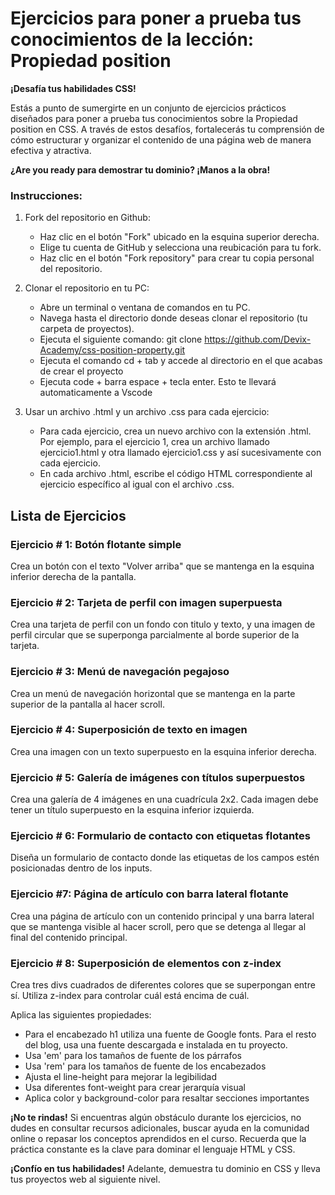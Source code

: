 # Ejercicios para poner a prueba tus conocimientos de la lección: Propiedad position

**¡Desafía tus habilidades CSS!**

Estás a punto de sumergirte en un conjunto de ejercicios prácticos diseñados para poner a prueba tus conocimientos sobre la Propiedad position en CSS. A través de estos desafíos, fortalecerás tu comprensión de cómo estructurar y organizar el contenido de una página web de manera efectiva y atractiva.

**¿Are you ready para demostrar tu dominio? ¡Manos a la obra!**

### Instrucciones:
1. Fork del repositorio en Github:

    * Haz clic en el botón "Fork" ubicado en la esquina superior derecha.
    * Elige tu cuenta de GitHub y selecciona una reubicación para tu fork.
    * Haz clic en el botón "Fork repository" para crear tu copia personal del repositorio.

2. Clonar el repositorio en tu PC:

    * Abre un terminal o ventana de comandos en tu PC.
    * Navega hasta el directorio donde deseas clonar el repositorio (tu carpeta de proyectos).
    * Ejecuta el siguiente comando: git clone https://github.com/Devix-Academy/css-position-property.git
    * Ejecuta el comando cd + tab y accede al directorio en el que acabas de crear el proyecto
    * Ejecuta code + barra espace + tecla enter. Esto te llevará automaticamente a Vscode
    

3. Usar un archivo .html y un archivo .css para cada ejercicio:

     * Para cada ejercicio, crea un nuevo archivo con la extensión .html. Por ejemplo, para el ejercicio 1, crea un archivo llamado ejercicio1.html y otra llamado ejercicio1.css y así sucesivamente con cada ejercicio.
    * En cada archivo .html, escribe el código HTML correspondiente al ejercicio específico al igual con el archivo .css.

## Lista de Ejercicios

### Ejercicio # 1: Botón flotante simple
Crea un botón con el texto "Volver arriba" que se mantenga en la esquina inferior derecha de la pantalla.

### Ejercicio # 2: Tarjeta de perfil con imagen superpuesta
Crea una tarjeta de perfil con un fondo con titulo y texto, y una imagen de perfil circular que se superponga parcialmente al borde superior de la tarjeta.

### Ejercicio # 3: Menú de navegación pegajoso
Crea un menú de navegación horizontal que se mantenga en la parte superior de la pantalla al hacer scroll.

### Ejercicio # 4: Superposición de texto en imagen
Crea una imagen con un texto superpuesto en la esquina inferior derecha.
    
### Ejercicio # 5: Galería de imágenes con títulos superpuestos
Crea una galería de 4 imágenes en una cuadrícula 2x2. Cada imagen debe tener un título superpuesto en la esquina inferior izquierda.

### Ejercicio # 6: Formulario de contacto con etiquetas flotantes
Diseña un formulario de contacto donde las etiquetas de los campos estén posicionadas dentro de los inputs.

### Ejercicio #7: Página de artículo con barra lateral flotante
Crea una página de artículo con un contenido principal y una barra lateral que se mantenga visible al hacer scroll, pero que se detenga al llegar al final del contenido principal.

### Ejercicio # 8: Superposición de elementos con z-index
Crea tres divs cuadrados de diferentes colores que se superpongan entre sí. Utiliza z-index para controlar cuál está encima de cuál.

Aplica las siguientes propiedades:

  * Para el encabezado h1 utiliza una fuente de Google fonts. Para el resto del blog, usa una fuente 
    descargada e instalada en tu proyecto.
  * Usa 'em' para los tamaños de fuente de los párrafos
  * Usa 'rem' para los tamaños de fuente de los encabezados
  * Ajusta el line-height para mejorar la legibilidad
  * Usa diferentes font-weight para crear jerarquía visual
  * Aplica color y background-color para resaltar secciones importantes

**¡No te rindas!** Si encuentras algún obstáculo durante los ejercicios, no dudes en consultar recursos adicionales, buscar ayuda en la comunidad online o repasar los conceptos aprendidos en el curso. Recuerda que la práctica constante es la clave para dominar el lenguaje HTML y CSS.

**¡Confío en tus habilidades!** Adelante, demuestra tu dominio en CSS y lleva tus proyectos web al siguiente nivel.
